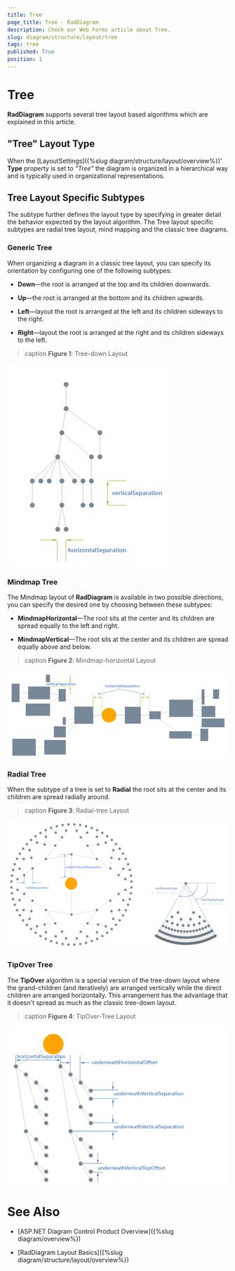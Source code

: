 ```yaml
---
title: Tree
page_title: Tree - RadDiagram
description: Check our Web Forms article about Tree.
slug: diagram/structure/layout/tree
tags: tree
published: True
position: 1
---
```


# Tree

**RadDiagram** supports several tree layout based algorithms which are explained in this article.

## "Tree" Layout Type

When the [LayoutSettings]({%slug diagram/structure/layout/overview%})’ **Type** property is set to *"Tree"* the diagram is organized in a hierarchical way and is typically used in organizational representations.

## Tree Layout Specific Subtypes

The subtype further defines the layout type by specifying in greater detail the behavior expected by the layout algorithm. The Tree layout specific subtypes are radial tree layout, mind mapping and the classic tree diagrams.

### Generic Tree

When organizing a diagram in a classic tree layout, you can specify its orientation by configuring one of the following subtypes:

* **Down**—the root is arranged at the top and its children downwards.

* **Up**—the root is arranged at the bottom and its children upwards.

* **Left**—layout the root is arranged at the left and its children sideways to the right.

* **Right**—layout the root is arranged at the right and its children sideways to the left.

>caption **Figure 1**: Tree-down Layout

![tree Down Parameters](images/treeDownParameters.png)

### Mindmap Tree

The Mindmap layout of **RadDiagram** is available in two possible directions, you can specify the desired one by choosing between these subtypes:

* **MindmapHorizontal**—The root sits at the center and its children are spread equally to the left and right.

* **MindmapVertical**—The root sits at the center and its children are spread equally above and below.

>caption **Figure 2**: Mindmap-horizontal Layout

![mindmap Parameters](images/mindmapParameters.png)

### Radial Tree

When the subtype of a tree is set to **Radial** the root sits at the center and its children are spread radially around.

>caption **Figure 3**: Radial-tree Layout

![radial Tree](images/radialTree.png)

### TipOver Tree

The **TipOver** algorithm is a special version of the tree-down layout where the grand-children (and iteratively) are arranged vertically	while the direct children are arranged horizontally. This arrangement has the advantage that it doesn't spread as much as the classic tree-down layout. 

>caption **Figure 4**: TipOver-Tree Layout

![tip Over Parameters](images/tipOverParameters.png)

# See Also

 * [ASP.NET Diagram Control Product Overview]({%slug diagram/overview%})

 * [RadDiagram Layout Basics]({%slug diagram/structure/layout/overview%})
